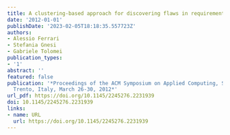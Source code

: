 ```yaml
---
title: A clustering-based approach for discovering flaws in requirements specifications
date: '2012-01-01'
publishDate: '2023-02-05T18:18:35.557723Z'
authors:
- Alessio Ferrari
- Stefania Gnesi
- Gabriele Tolomei
publication_types:
- '1'
abstract: ''
featured: false
publication: '*Proceedings of the ACM Symposium on Applied Computing, SAC 2012, Riva,
  Trento, Italy, March 26-30, 2012*'
url_pdf: https://doi.org/10.1145/2245276.2231939
doi: 10.1145/2245276.2231939
links:
- name: URL
  url: https://doi.org/10.1145/2245276.2231939
---
```


